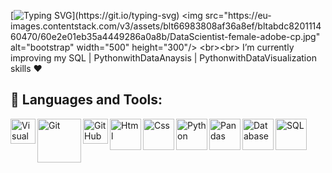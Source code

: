 [![Typing SVG](https://readme-typing-svg.herokuapp.com?color=020608&lines=:point_right+Hi+!+,+I'm+Rüveyde+Kaygısız;+I'am+a+Data+Scientist!)](https://git.io/typing-svg)
<img src="https://eu-images.contentstack.com/v3/assets/blt66983808af36a8ef/bltabdc820111460470/60e2e01eb35a4449286a0a8b/DataScientist-female-adobe-cp.jpg" alt="bootstrap" width="500" height="300"/> 
<br><br>
I’m currently improving my SQL | PythonwithDataAnaysis | PythonwithDataVisualization skills ❤️ 
<br>


## 🔧 Languages and Tools:
<img align="left" alt="Visual Studio Code" width="40px" src="https://img.icons8.com/fluency/344/visual-studio.png" />
<img align="left" alt="Git" width="70px" src="https://img.icons8.com/color/344/git.png" />
<img align="left" alt="GitHub" width="40px" src="https://img.icons8.com/3d-fluency/344/github.png" />
<img align="left" alt="Html" width="50px" src="https://img.icons8.com/color/48/000000/html-5--v2.png"/>
<img align="left" alt="Css" width="50px" src="https://img.icons8.com/color/48/000000/css3.png"/>
<img align="left" alt="Python" width="50px" src="https://img.icons8.com/color/344/python--v1.png" />
<img align="left" alt="Pandas" width="50px" src="https://img.icons8.com/color/344/pandas.png"/>
<img align="left" alt="Database" width="50px" src="https://img.icons8.com/office/344/database.png"/>
<img align="left" alt="SQL" width="50px" src="https://img.icons8.com/color/344/sql.png"/>
